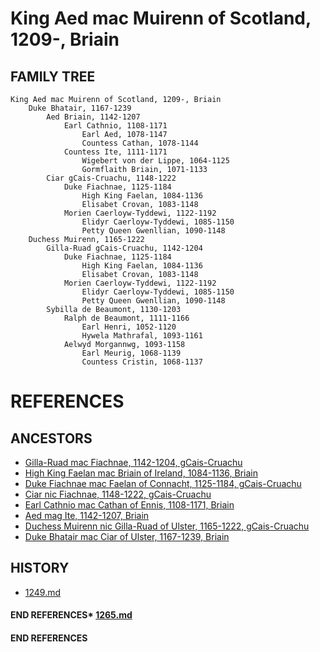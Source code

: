 # King Aed mac Muirenn of Scotland, 1209-, Briain

## FAMILY TREE 
```
King Aed mac Muirenn of Scotland, 1209-, Briain
	Duke Bhatair, 1167-1239
		Aed Briain, 1142-1207
			Earl Cathnio, 1108-1171
				Earl Aed, 1078-1147
				Countess Cathan, 1078-1144
			Countess Ite, 1111-1171
				Wigebert von der Lippe, 1064-1125
				Gormflaith Briain, 1071-1133			
		Ciar gCais-Cruachu, 1148-1222
			Duke Fiachnae, 1125-1184
				High King Faelan, 1084-1136
				Elisabet Crovan, 1083-1148			
			Morien Caerloyw-Tyddewi, 1122-1192
				Elidyr Caerloyw-Tyddewi, 1085-1150
				Petty Queen Gwenllian, 1090-1148			
	Duchess Muirenn, 1165-1222 
		Gilla-Ruad gCais-Cruachu, 1142-1204 
			Duke Fiachnae, 1125-1184 
				High King Faelan, 1084-1136
				Elisabet Crovan, 1083-1148			
			Morien Caerloyw-Tyddewi, 1122-1192 
				Elidyr Caerloyw-Tyddewi, 1085-1150
				Petty Queen Gwenllian, 1090-1148
		Sybilla de Beaumont, 1130-1203
			Ralph de Beaumont, 1111-1166
				Earl Henri, 1052-1120
				Hywela Mathrafal, 1093-1161
			Aelwyd Morgannwg, 1093-1158
				Earl Meurig, 1068-1139
				Countess Cristin, 1068-1137
```


# REFERENCES

## ANCESTORS
* [Gilla-Ruad mac Fiachnae, 1142-1204, gCais-Cruachu](gilla-ruad_mac_fiachnae_1142.md)
* [High King Faelan mac Briain of Ireland, 1084-1136, Briain](faelan_mac_brian_1084.md)
* [Duke Fiachnae mac Faelan of Connacht, 1125-1184, gCais-Cruachu](fiachnae_mac_faelan_1125.md)
* [Ciar nic Fiachnae, 1148-1222, gCais-Cruachu](ciar_nic_fiachnae_1148.md)
* [Earl Cathnio mac Cathan of Ennis, 1108-1171, Briain](cathnio_mac_cathan_1108.md)
* [Aed mag Ite, 1142-1207, Briain](aed_mag_ite_1142.md)
* [Duchess Muirenn nic Gilla-Ruad of Ulster, 1165-1222, gCais-Cruachu](muirenn_nic_gilla-ruad_1165.md)
* [Duke Bhatair mac Ciar of Ulster, 1167-1239, Briain](bhatair_mac_ciar_1167.md)

## HISTORY
* [1249.md](../h/1249.md)
#### END REFERENCES* [1265.md](../h/1265.md)
#### END REFERENCES